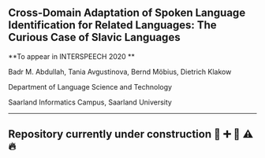## Cross-Domain Adaptation of Spoken Language Identification for Related Languages: The Curious Case of Slavic Languages


**To appear in INTERSPEECH 2020 **

Badr M. Abdullah, Tania Avgustinova, Bernd Möbius, Dietrich Klakow

Department of Language Science and Technology

Saarland Informatics Campus, Saarland University


---

## Repository currently under construction :construction: :heavy_plus_sign: :memo: :warning: :fire:
